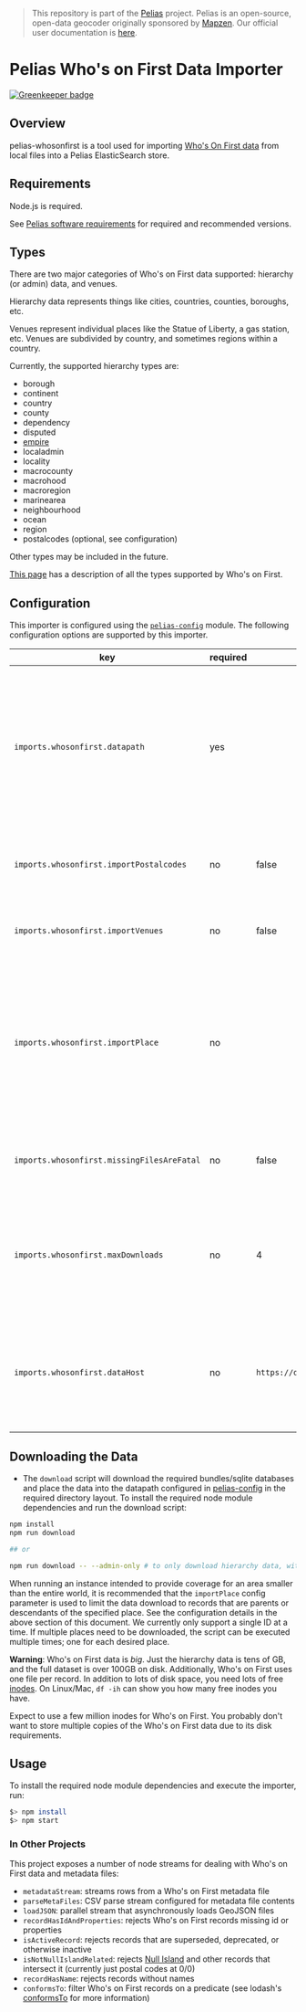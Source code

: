 >This repository is part of the [Pelias](https://github.com/pelias/pelias)
>project. Pelias is an open-source, open-data geocoder originally sponsored by
>[Mapzen](https://www.mapzen.com/). Our official user documentation is
>[here](https://github.com/pelias/documentation).

# Pelias Who's on First Data Importer

[![Greenkeeper badge](https://badges.greenkeeper.io/pelias/whosonfirst.svg)](https://greenkeeper.io/)

## Overview

pelias-whosonfirst is a tool used for importing [Who's On First data](https://dist.whosonfirst.org/) from local files into a Pelias ElasticSearch store.

## Requirements

Node.js is required.

See [Pelias software requirements](https://github.com/pelias/documentation/blob/master/requirements.md) for required and recommended versions.

## Types

There are two major categories of Who's on First data supported: hierarchy (or admin) data, and venues.

Hierarchy data represents things like cities, countries, counties, boroughs, etc.

Venues represent individual places like the Statue of Liberty, a gas station, etc. Venues are subdivided by country, and sometimes regions within a country.

Currently, the supported hierarchy types are:

- borough
- continent
- country
- county
- dependency
- disputed
- [empire](https://www.youtube.com/watch?v=-bzWSJG93P8)
- localadmin
- locality
- macrocounty
- macrohood
- macroregion
- marinearea
- neighbourhood
- ocean
- region
- postalcodes (optional, see configuration)

Other types may be included in the future.

[This page](https://github.com/whosonfirst/whosonfirst-placetypes) has a description of all the types supported by Who's on First.

## Configuration

This importer is configured using the [`pelias-config`](https://github.com/pelias/config) module.
The following configuration options are supported by this importer.

| key | required | default | description |
| --- | --- | --- | --- |
| `imports.whosonfirst.datapath` | yes | | full path to where Who's on First data is located (note: the included [downloader script](#downloading-the-data) will automatically place the WOF data here, and is the recommended way to obtain WOF data) |
| `imports.whosonfirst.importPostalcodes` | no | false | set to `true` to include postalcodes in the data download and import process |
| `imports.whosonfirst.importVenues` | no | false | set to `true` to include venues in the data download and import process |
| `imports.whosonfirst.importPlace` | no | | set to a WOF id (number or string) indicating the region of interest, only data pertaining to that place shall be downloaded. Use the WOF [spelunker tool](https://spelunker.whosonfirst.org) search for an ID of a place. |
| `imports.whosonfirst.missingFilesAreFatal` | no | false | set to `true` for missing files from [Who's on First bundles](https://dist.whosonfirst.org/bundles/) to stop the import process |
| `imports.whosonfirst.maxDownloads` | no | 4 | the maximum number of files to download simultaneously. Higher values can be faster, but can also cause donwload errors |
| `imports.whosonfirst.dataHost` | no | `https://dist.whosonfirst.org/` | The location to download Who's on First data from. Changing this can be useful to use custom data, pin data to a specific date, etc |

## Downloading the Data

* The `download` script will download the required bundles/sqlite databases and place the data into the datapath configured in [pelias-config](https://github.com/pelias/config) in the required directory layout.
To install the required node module dependencies and run the download script:

```bash
npm install
npm run download

## or

npm run download -- --admin-only # to only download hierarchy data, without venues or postalcodes
```

When running an instance intended to provide coverage for an area smaller than the entire world,
it is recommended that the `importPlace` config parameter is used to limit the data download to records
that are parents or descendants of the specified place. See the configuration details in the above section of this document.
We currently only support a single ID at a time. If multiple places need to be downloaded, the script can be executed multiple times;
one for each desired place.

**Warning**: Who's on First data is _big_. Just the hierarchy data is tens of GB, and the full dataset is over 100GB on disk.
Additionally, Who's on First uses one file per record. In addition to lots of disk space,
you need lots of free [inodes](https://en.wikipedia.org/wiki/Inode). On
Linux/Mac,  `df -ih` can show you how many free inodes you have.

Expect to use a few million inodes for Who's on First. You probably don't want to store multiple copies of the Who's on First data due to its disk requirements.

## Usage

To install the required node module dependencies and execute the importer, run:

```bash
$> npm install
$> npm start
```

### In Other Projects

This project exposes a number of node streams for dealing with Who's on First data and metadata files:

- `metadataStream`: streams rows from a Who's on First metadata file
- `parseMetaFiles`: CSV parse stream configured for metadata file contents
- `loadJSON`: parallel stream that asynchronously loads GeoJSON files
- `recordHasIdAndProperties`: rejects Who's on First records missing id or properties
- `isActiveRecord`: rejects records that are superseded, deprecated, or otherwise inactive
- `isNotNullIslandRelated`: rejects [Null Island](https://spelunker.whosonfirst.org/id/1) and other records that intersect it (currently just postal codes at 0/0)
- `recordHasName`: rejects records without names
- `conformsTo`: filter Who's on First records on a predicate (see lodash's [conformsTo](https://lodash.com/docs/4.17.4#conformsTo) for more information)
